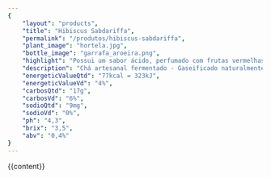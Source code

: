 ```yaml
---
{
	"layout": "products",
	"title": "Hibiscus Sabdariffa",
	"permalink": "/produtos/hibiscus-sabdariffa",
	"plant_image": "hortela.jpg",
	"bottle_image": "garrafa_aroeira.png",
	"highlight": "Possui um sabor ácido, perfumado com frutas vermelhas e fermentação encorpada.",
	"description": "Chá artesanal fermentado - Gaseificado naturalmente. <br> Ingredientes: água, cultura kombucha, suco de inva integral, suco de goiaba natural, chá de hibisco (hibiscus sabdariffa, L), suco de morango natural, gengibre e açucar cristal orgânico.",
	"energeticValueQtd": "77kcal = 323kJ",
	"energeticValueVd": "4%",
	"carbosQtd": "17g",
	"carbosVd": "6%",
	"sodioQtd": "9mg",
	"sodioVd": "0%",
	"ph": "4,3",
	"brix": "3,5",
	"abv": "0,4%"
}
---
```


{{content}}